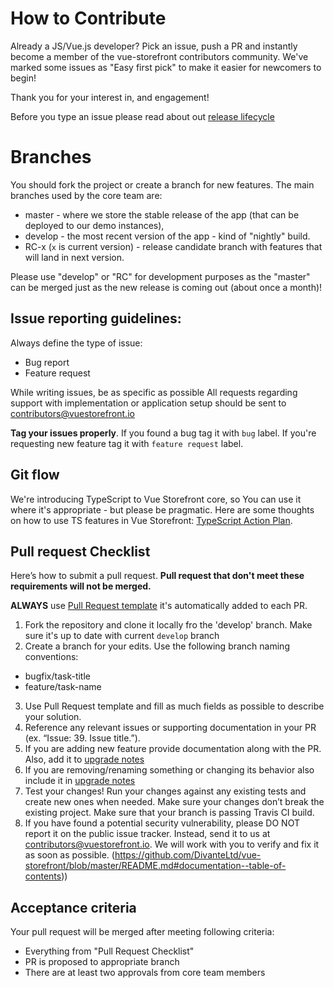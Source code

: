 # How to Contribute

Already a JS/Vue.js developer? Pick an issue, push a PR and instantly become a member of the vue-storefront contributors community.
We've marked some issues as "Easy first pick" to make it easier for newcomers to begin!

Thank you for your interest in, and engagement!

Before you type an issue please read about out [release lifecycle](https://docs.vuestorefront.io/guide/basics/release-cycle.html)

# Branches

You should fork the project or create a branch for new features.
The main branches used by the core team are:

- master - where we store the stable release of the app (that can be deployed to our demo instances),
- develop - the most recent version of the app - kind of "nightly" build.
- RC-x (`x` is current version) - release candidate branch with features that will land in next version.

Please use "develop" or "RC" for development purposes as the "master" can be merged just as the new release is coming out (about once a month)!

## Issue reporting guidelines:

Always define the type of issue:
* Bug report
* Feature request

While writing issues, be as specific as possible
All requests regarding support with implementation or application setup should be sent to contributors@vuestorefront.io

**Tag your issues properly**. If you found a bug tag it with `bug` label. If you're requesting new feature tag it with `feature request`  label.

## Git flow
We're introducing TypeScript to Vue Storefront core, so You can use it where it's appropriate - but please be pragmatic.
Here are some thoughts on how to use TS features in Vue Storefront: [TypeScript Action Plan](https://github.com/DivanteLtd/vue-storefront/blob/master/doc/TypeScript%20Action%20Plan.md).

## Pull request Checklist

Here’s how to submit a pull request. <b>Pull request that don't meet these requirements will not be merged.</b>

**ALWAYS** use [Pull Request template](https://github.com/DivanteLtd/vue-storefront/blob/master/PULL_REQUEST_TEMPLATE.md) it's automatically added to each PR.
1. Fork the repository and clone it locally fro the 'develop' branch. Make sure it's up to date with current `develop` branch
2. Create a branch for your edits. Use the following branch naming conventions:
 * bugfix/task-title
 * feature/task-name
3. Use Pull Request template and fill as much fields as possible to describe your solution.
4. Reference any relevant issues or supporting documentation in your PR (ex. “Issue: 39. Issue title.”).
5. If you are adding new feature provide documentation along with the PR. Also, add it to [upgrade notes](https://github.com/DivanteLtd/vue-storefront/blob/master/doc/Upgrade%20notes.md)
6. If you are removing/renaming something or changing its behavior also include it in [upgrade notes](https://github.com/DivanteLtd/vue-storefront/blob/master/doc/Upgrade%20notes.md)
7. Test your changes! Run your changes against any existing tests and create new ones when needed. Make sure your changes don’t break the existing project. Make sure that your branch is passing Travis CI build. 
8. If you have found a potential security vulnerability, please DO NOT report it on the public issue tracker. Instead, send it to us at contributors@vuestorefront.io. We will work with you to verify and fix it as soon as possible.
(https://github.com/DivanteLtd/vue-storefront/blob/master/README.md#documentation--table-of-contents))

## Acceptance criteria

Your pull request will be merged after meeting following criteria:
- Everything from "Pull Request Checklist"
- PR is proposed to appropriate branch 
- There are at least two approvals from core team members
